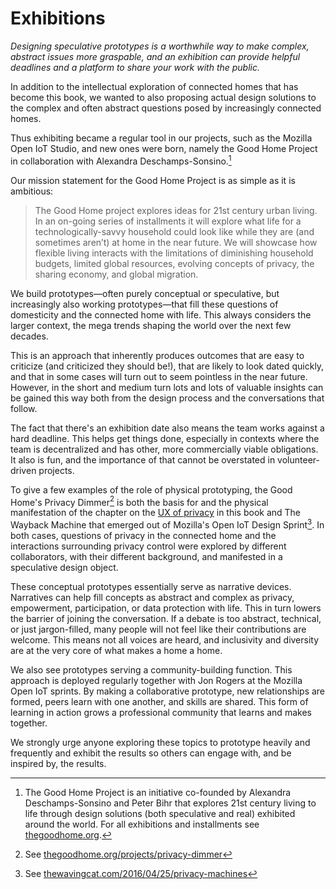 # Exhibitions

_Designing speculative prototypes is a worthwhile way to make complex, abstract issues more graspable, and an exhibition can provide helpful deadlines and a platform to share your work with the public._

In addition to the intellectual exploration of connected homes that has become this book, we wanted to also proposing actual design solutions to the complex and often abstract questions posed by increasingly connected homes. 

Thus exhibiting became a regular tool in our projects, such as the Mozilla Open IoT Studio, and new ones were born, namely the Good Home Project in collaboration with Alexandra Deschamps-Sonsino.[^1] 

Our mission statement for the Good Home Project is as simple as it is ambitious:

> The Good Home project explores ideas for 21st century urban living. In an on-going series of installments it will explore what life for a technologically-savvy household could look like while they are (and sometimes aren’t) at home in the near future. We will showcase how flexible living interacts with the limitations of diminishing household budgets, limited global resources, evolving concepts of privacy, the sharing economy, and global migration.

We build prototypes—often purely conceptual or speculative, but increasingly also working prototypes—that fill these questions of domesticity and the connected home with life. This always considers the larger context, the mega trends shaping the world over the next few decades.

This is an approach that inherently produces outcomes that are easy to criticize (and criticized they should be!), that are likely to look dated quickly, and that in some cases will turn out to seem pointless in the near future. However, in the short and medium turn lots and lots of valuable insights can be gained this way both from the design process and the conversations that follow.

The fact that there's an exhibition date also means the team works against a hard deadline. This helps get things done, especially in contexts where the team is decentralized and has other, more commercially viable obligations. It also is fun, and the importance of that cannot be overstated in volunteer-driven projects.

To give a few examples of the role of physical prototyping, the Good Home's Privacy Dimmer[^2] is both the basis for and the physical manifestation of the chapter on the [UX of privacy](ux_of_privacy.md) in this book and The Wayback Machine that emerged out of Mozilla's Open IoT Design Sprint[^3]. In both cases, questions of privacy in the connected home and the interactions surrounding privacy control were explored by different collaborators, with their different background, and manifested in a speculative design object.

These conceptual prototypes essentially serve as narrative devices. Narratives can help fill concepts as abstract and complex as privacy, empowerment, participation, or data protection with life. This in turn lowers the barrier of joining the conversation. If a debate is too abstract, technical, or just jargon-filled, many people will not feel like their contributions are welcome. This means not all voices are heard, and inclusivity and diversity are at the very core of what makes a home a home. 

We also see prototypes serving a community-building function. This approach is deployed regularly together with Jon Rogers at the Mozilla Open IoT sprints. By making a collaborative prototype, new relationships are formed, peers learn with one another, and skills are shared. This form of learning in action grows a professional community that learns and makes together. 

We strongly urge anyone exploring these topics to prototype heavily and frequently and exhibit the results so others can engage with, and be inspired by, the results.


[^1]: The Good Home Project is an initiative co-founded by Alexandra Deschamps-Sonsino and Peter Bihr that explores 21st century living to life through design solutions (both speculative and real) exhibited around the world. For all exhibitions and installments see [thegoodhome.org](http://thegoodhome.org).
[^2]: See [thegoodhome.org/projects/privacy-dimmer](http://thegoodhome.org/projects/privacy-dimmer/)
[^3]: See [thewavingcat.com/2016/04/25/privacy-machines](http://www.thewavingcat.com/2016/04/25/privacy-machines/)
